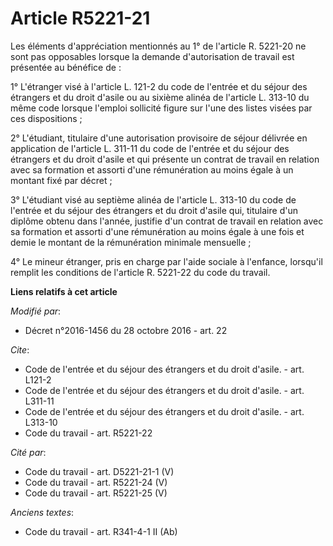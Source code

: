 # Article R5221-21

Les éléments d'appréciation mentionnés au 1° de l'article R. 5221-20 ne sont pas opposables lorsque la demande d'autorisation
de travail est présentée au bénéfice de :

1° L'étranger visé à l'article L. 121-2 du code de l'entrée et du séjour des étrangers et du droit d'asile ou au sixième
alinéa de l'article L. 313-10 du même code lorsque l'emploi sollicité figure sur l'une des listes visées par ces
dispositions ;

2° L'étudiant, titulaire d'une autorisation provisoire de séjour délivrée en application de l'article L. 311-11 du code de
l'entrée et du séjour des étrangers et du droit d'asile et qui présente un contrat de travail en relation avec sa formation
et assorti d'une rémunération au moins égale à un montant fixé par décret ;

3° L'étudiant visé au septième alinéa de l'article L. 313-10 du code de l'entrée et du séjour des étrangers et du droit
d'asile qui, titulaire d'un diplôme obtenu dans l'année, justifie d'un contrat de travail en relation avec sa formation et
assorti d'une rémunération au moins égale à une fois et demie le montant de la rémunération minimale mensuelle ;

4° Le mineur étranger, pris en charge par l'aide sociale à l'enfance, lorsqu'il remplit les conditions de l'article R.
5221-22 du code du travail.

**Liens relatifs à cet article**

_Modifié par_:

  - Décret n°2016-1456 du 28 octobre 2016 - art. 22

_Cite_:

  - Code de l'entrée et du séjour des étrangers et du droit d'asile. - art. L121-2
  - Code de l'entrée et du séjour des étrangers et du droit d'asile. - art. L311-11
  - Code de l'entrée et du séjour des étrangers et du droit d'asile. - art. L313-10
  - Code du travail - art. R5221-22

_Cité par_:

  - Code du travail - art. D5221-21-1 (V)
  - Code du travail - art. R5221-24 (V)
  - Code du travail - art. R5221-25 (V)

_Anciens textes_:

  - Code du travail - art. R341-4-1 II (Ab)
